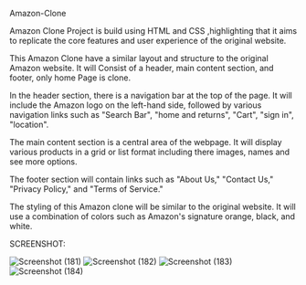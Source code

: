 Amazon-Clone

Amazon Clone Project is build using HTML and CSS ,highlighting that it aims to replicate the core features and user experience of the original website.

This Amazon Clone have a similar layout and structure to the original Amazon website. It will Consist of a header, main content section, and footer, only home Page is clone.

In the header section, there is a navigation bar at the top of the page. It will include the Amazon logo on the left-hand side, followed by various navigation links such as "Search Bar", "home and returns", "Cart", "sign in", "location".

The main content section is a central area of the webpage. It will display various products in a grid or list format including there images, names and see more options.

The footer section will contain links such as "About Us," "Contact Us," "Privacy Policy," and "Terms of Service."

The styling of this Amazon clone will be similar to the original website. It will use a combination of colors such as Amazon's signature orange, black, and white.

SCREENSHOT:

![Screenshot (181)](https://github.com/user-attachments/assets/8e37735f-6e85-473c-a16b-9de1ed27850d)
![Screenshot (182)](https://github.com/user-attachments/assets/28d0c00b-fa6a-479a-9c2f-43e38d62fe5b)
![Screenshot (183)](https://github.com/user-attachments/assets/f792ab28-d250-4f44-b633-1fae3f78c680)
![Screenshot (184)](https://github.com/user-attachments/assets/ff2f391e-1755-43f1-9929-51e4d0c17703)







